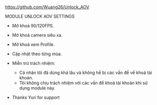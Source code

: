 https://github.com/Wuang26/Unlock_AOV

MODULE UNLOCK AOV SETTINGS
- Mở khoá 90/120FPS.
- Mở khoá camera siêu xa.
- Mở khoá xem Profile.
- Cập nhật theo từng mùa.
  
- Miễn trừ trách nhiệm:
  - Cá nhân tôi đã dùng khá lâu và không hề bị các vấn đề về khoá tài khoản.
  - Tôi không chịu trách nhiệm với các vấn đề khoá tài khoản khi sử dụng module này.
 
- Thanks Yuri for support